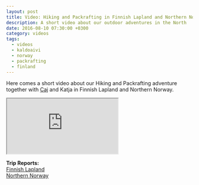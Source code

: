 ```yaml
---
layout: post
title: Video: Hiking and Packrafting in Finnish Lapland and Northern Norway
description: A short video about our outdoor adventures in the North
date: 2016-08-10 07:30:00 +0300
category: videos
tags: 
  - videos
  - kaldoaivi
  - norway 
  - packrafting
  - finland
---
```

Here comes a short video about our Hiking and Packrafting adventure together with [Caj](http://caide.kuvat.fi/) and Katja in Finnish Lapland and Northern Norway.

<div class="embed-responsive embed-responsive-16by9">
  <iframe class="embed-responsive-item" src="https://www.youtube.com/embed/A8czL0fCbxo"></iframe>
</div>

**Trip Reports:**   
[Finnish Lapland](http://www.hikeventures.com/Kaldoaivi/)    
[Northern Norway](http://www.hikeventures.com/Finnmark/)   
